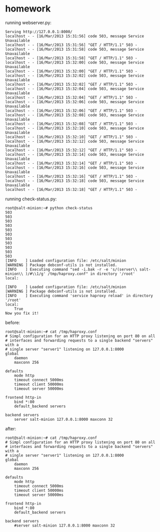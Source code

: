 homework
========

running webserver.py:

    Serving http://127.0.0.1:8000/
    localhost - - [16/Mar/2013 15:31:56] code 503, message Service Unavailable
    localhost - - [16/Mar/2013 15:31:56] "GET / HTTP/1.1" 503 -
    localhost - - [16/Mar/2013 15:31:58] code 503, message Service Unavailable
    localhost - - [16/Mar/2013 15:31:58] "GET / HTTP/1.1" 503 -
    localhost - - [16/Mar/2013 15:32:00] code 503, message Service Unavailable
    localhost - - [16/Mar/2013 15:32:00] "GET / HTTP/1.1" 503 -
    localhost - - [16/Mar/2013 15:32:02] code 503, message Service Unavailable
    localhost - - [16/Mar/2013 15:32:02] "GET / HTTP/1.1" 503 -
    localhost - - [16/Mar/2013 15:32:04] code 503, message Service Unavailable
    localhost - - [16/Mar/2013 15:32:04] "GET / HTTP/1.1" 503 -
    localhost - - [16/Mar/2013 15:32:06] code 503, message Service Unavailable
    localhost - - [16/Mar/2013 15:32:06] "GET / HTTP/1.1" 503 -
    localhost - - [16/Mar/2013 15:32:08] code 503, message Service Unavailable
    localhost - - [16/Mar/2013 15:32:08] "GET / HTTP/1.1" 503 -
    localhost - - [16/Mar/2013 15:32:10] code 503, message Service Unavailable
    localhost - - [16/Mar/2013 15:32:10] "GET / HTTP/1.1" 503 -
    localhost - - [16/Mar/2013 15:32:12] code 503, message Service Unavailable
    localhost - - [16/Mar/2013 15:32:12] "GET / HTTP/1.1" 503 -
    localhost - - [16/Mar/2013 15:32:14] code 503, message Service Unavailable
    localhost - - [16/Mar/2013 15:32:14] "GET / HTTP/1.1" 503 -
    localhost - - [16/Mar/2013 15:32:16] code 503, message Service Unavailable
    localhost - - [16/Mar/2013 15:32:16] "GET / HTTP/1.1" 503 -
    localhost - - [16/Mar/2013 15:32:18] code 503, message Service Unavailable
    localhost - - [16/Mar/2013 15:32:18] "GET / HTTP/1.1" 503 -


running check-status.py:

    root@salt-minion:~# python check-status 
    503
    503
    503
    503
    503
    503
    503
    503
    503
    503
    503
    [INFO    ] Loaded configuration file: /etc/salt/minion
    [WARNING ] Package debconf-utils is not installed.
    [INFO    ] Executing command "sed -i.bak -r -e 's/(server\\ salt-minion\\ )/#\\1/g' /tmp/haproxy.conf" in directory '/root'
    local:
        
    [INFO    ] Loaded configuration file: /etc/salt/minion
    [WARNING ] Package debconf-utils is not installed.
    [INFO    ] Executing command 'service haproxy reload' in directory '/root'
    local:
        True
    Now you fix it!


before:

    root@salt-minion:~# cat /tmp/haproxy.conf
    # Simpl configuration for an HTTP proxy listening on port 80 on all
    # interfaces and forwarding requests to a single backend "servers" with a
    # single server "server1" listening on 127.0.0.1:8000
    global
        daemon
        maxconn 256

    defaults
        mode http
        timeout connect 5000ms
        timeout client 50000ms
        timeout server 50000ms

    frontend http-in
        bind *:80
        default_backend servers

    backend servers
        server salt-minion 127.0.0.1:8000 maxconn 32


after:

    root@salt-minion:~# cat /tmp/haproxy.conf
    # Simpl configuration for an HTTP proxy listening on port 80 on all
    # interfaces and forwarding requests to a single backend "servers" with a
    # single server "server1" listening on 127.0.0.1:8000
    global
        daemon
        maxconn 256

    defaults
        mode http
        timeout connect 5000ms
        timeout client 50000ms
        timeout server 50000ms

    frontend http-in
        bind *:80
        default_backend servers

    backend servers
        #server salt-minion 127.0.0.1:8000 maxconn 32
